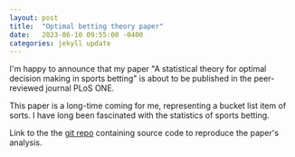 ```yaml
---
layout: post
title:  "Optimal betting theory paper"
date:   2023-06-10 09:55:00 -0400
categories: jekyll update
---
```

I'm happy to announce that my paper "A statistical theory for optimal decision making in sports betting" is about to be 
published in the peer-reviewed journal PLoS ONE. 

This paper is a long-time coming for me, representing a bucket list item of sorts. I have long been fascinated with the 
statistics of sports betting. 

Link to the the [git repo][optimal-betting-theory] containing source code to reproduce the paper's analysis.

[optimal-betting-theory]: https://github.com/dmochow/optimal_betting_theory
[Granger Components Analysis]: https://dmochow.github.io/gca

